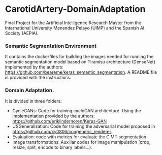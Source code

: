 # CarotidArtery-DomainAdaptation
Final Project for the Artificial Intelligence Research Master from the International University Menendez Pelayo (UIMP) and the Spanish AI Society (AEPIA).

### Semantic Segmentation Environment

It contains the dockerfiles for building the images needed for running the semantic segmentation model based on Tiramisu architecture (DenseNet) implemented by the authors: https://github.com/beareme/keras_semantic_segmentation. A README file is provided with the instructions.

### Domain Adaptation.
It is divided in three folders:
- CycleGANs: Code for training cycleGAN architecture. Using the implementation provided by the authors: https://github.com/eriklindernoren/Keras-GAN
- USGeneralization: Code for training the adversarial model proposed in https://github.com/xy0806/congeneric_renderer.
- Evaluation: code with metrics for evaluate the CIMT segmentation.
- Image transformations: Auxiliar codes for image manipulation (crop, resize, split, encode to binary labels...).
